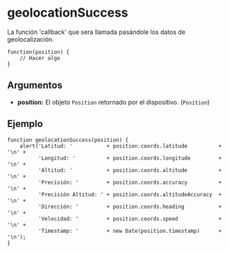 geolocationSuccess
==================

La función 'callback' que sera llamada pasándole los datos de geolocalización.

    function(position) {
        // Hacer algo
    }

Argumentos
----------

- __position:__ El objeto `Position` retornado por el dispositivo. (`Position`)

Ejemplo
-------

    function geolocationSuccess(position) {
        alert('Latitud: '           + position.coords.latitude          + '\n' +
              'Longitud: '          + position.coords.longitude         + '\n' +
              'Altitud: '           + position.coords.altitude          + '\n' +
              'Precisión: '         + position.coords.accuracy          + '\n' +
              'Precisión Altitud: ' + position.coords.altitudeAccuracy  + '\n' +
              'Dirección: '         + position.coords.heading           + '\n' +
              'Velocidad: '         + position.coords.speed             + '\n' +
              'Timestamp: '         + new Date(position.timestamp)      + '\n');
    }
